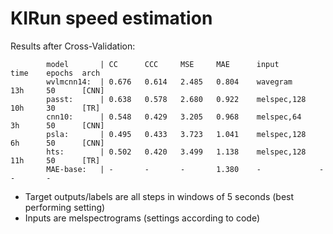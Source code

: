# KIRun speed estimation

Results after Cross-Validation:

            model       | CC      CCC     MSE     MAE      input         time    epochs  arch
            wvlmcnn14:  | 0.676   0.614   2.485   0.804    wavegram      13h     50      [CNN]
            passt:      | 0.638   0.578   2.680   0.922    melspec,128   10h     30      [TR] 
            cnn10:      | 0.548   0.429   3.205   0.968    melspec,64    3h      50      [CNN]
            psla:       | 0.495   0.433   3.723   1.041    melspec,128   6h      50      [CNN]
            hts:        | 0.502   0.420   3.499   1.138    melspec,128   11h     50      [TR]
            MAE-base:   | -       -       -       1.380    -             -       -       -

- Target outputs/labels are all steps in windows of 5 seconds (best performing setting)
- Inputs are melspectrograms (settings according to code)
